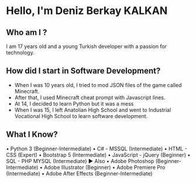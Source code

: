 <h1>Hello, I'm Deniz Berkay KALKAN</h1>
<h2>Who am I ?</h2>
<p>I am 17 years old and a young Turkish developer with a passion for technology.</p>

<h2>How did I start in Software Development?</h2>
<ul>
  <li>When I was 10 years old, I tried to mod JSON files of the game called Minecraft. </li>
  <li>After that, I used Minecraft cheat prompt with Javascript lines.</li>
  <li>At 14, I decided to learn Python but it was a mess</li>
  <li>When I was 15, I left Anatolian High School and went to Industrial Vocational High School to learn software development.</li>
</ul>

<h2>What I Know?</h2>
• Python 3 (Beginner-Intermediate)
• C# - MSSQL (Intermediate)
• HTML - CSS (Expert)
• Bootstrap 5 (Intermediate)
• JavaScript - jQuery (Beginner)
• SQL - PHP MYSQL (Intermediate)
▶ Also
• Adobe Photoshop (Beginner-Intermediate)
• Adobe Illustrator (Beginner)
• Adobe Premiere Pro (Intermediate)
• Adobe After Effects (Beginner-Intermediate)
